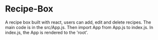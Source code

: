 # Recipe-Box
A recipe box built with react, users can add, edit and delete recipes.
The main code is in the src/App.js.
Then import App from App.js to index.js.
In index.js, the App is rendered to the 'root'.
